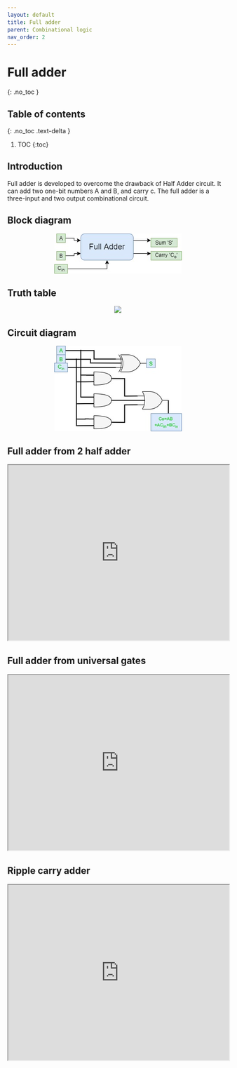 ```yaml
---
layout: default
title: Full adder
parent: Combinational logic
nav_order: 2
---
```


# Full adder
{: .no_toc }

## Table of contents
{: .no_toc .text-delta }

1. TOC
{:toc}


## Introduction

Full adder is developed to overcome the drawback of Half Adder circuit. 
It can add two one-bit numbers A and B, and carry c. 
The full adder is a three-input and two output combinational circuit.

## Block diagram

<div style="text-align:center"><img src="../../assets/images/fulladder_blockdiagram.jpg" /></div>


## Truth table

<div style="text-align:center"><img src="../../assets/images/fulladder_truthtable.jpg" /></div>

## Circuit diagram

<div style="text-align:center"><img src="../../assets/images/fulladder_circuitdiagram.jpg" /></div>

## Full adder from 2 half adder

<iframe width="100%" height="400px" src="https://circuitverse.org/simulator/embed/247" id="projectPreview" scrolling="no" webkitAllowFullScreen mozAllowFullScreen allowFullScreen> </iframe>

## Full adder from universal gates 

<iframe width="100%" height="400px" src="https://circuitverse.org/simulator/embed/45277" id="projectPreview" scrolling="no" webkitAllowFullScreen mozAllowFullScreen allowFullScreen> </iframe>

## Ripple carry adder

<iframe width="100%" height="400px" src="https://circuitverse.org/simulator/embed/248" id="projectPreview" scrolling="no" webkitAllowFullScreen mozAllowFullScreen allowFullScreen> </iframe>
